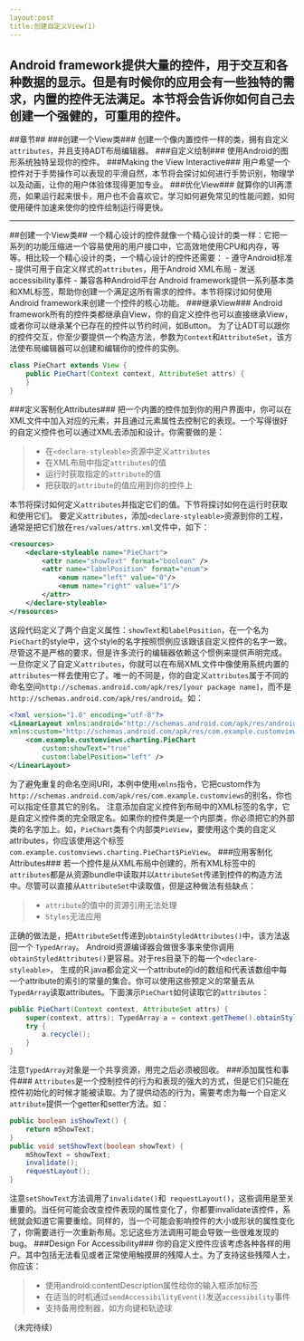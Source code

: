 ```yaml
---
layout:post
title:创建自定义View(1)
---
```

Android framework提供大量的控件，用于交互和各种数据的显示。但是有时候你的应用会有一些独特的需求，内置的控件无法满足。本节将会告诉你如何自己去创建一个强健的，可重用的控件。
--------
##章节##
###创建一个View类###
 创建一个像内置控件一样的类，拥有自定义`attributes`，并且支持ADT布局编辑器。
###自定义绘制###
使用Android的图形系统独特呈现你的控件。
###Making the View Interactive###
用户希望一个控件对于手势操作可以表现的平滑自然，本节将会探讨如何进行手势识别，物理学以及动画，让你的用户体验体现得更加专业。
###优化View###
就算你的UI再漂亮，如果运行起来很卡，用户也不会喜欢它。学习如何避免常见的性能问题，如何使用硬件加速来使你的控件绘制运行得更快。
<!--more-->

--------
##创建一个View类##
一个精心设计的控件就像一个精心设计的类一样：它把一系列的功能压缩进一个容易使用的用户接口中，它高效地使用CPU和内存，等等。相比较一个精心设计的类，一个精心设计的控件还需要： - 遵守Android标准 - 提供可用于自定义样式的`attributes`，用于Android XML布局 - 发送accessibility事件 - 兼容各种Android平台 Android framework提供一系列基本类和XML标签，帮助你创建一个满足这所有需求的控件。本节将探讨如何使用Android framework来创建一个控件的核心功能。
###继承View###
Android framework所有的控件类都继承自View，你的自定义控件也可以直接继承View，或者你可以继承某个已存在的控件以节约时间，如Button。 为了让ADT可以跟你的控件交互，你至少要提供一个构造方法，参数为`Context`和`AttributeSet`，该方法使布局编辑器可以创建和编辑你的控件的实例。
```java
class PieChart extends View {
    public PieChart(Context context, AttributeSet attrs) {
    }
} 
```
###定义客制化Attributes###
把一个内置的控件加到你的用户界面中，你可以在XML文件中加入对应的元素，并且通过元素属性去控制它的表现。一个写得很好的自定义控件也可以通过XML去添加和设计。你需要做的是：
> * 在`<declare-styleable>`资源中定义`attributes`
> * 在XML布局中指定`attributes`的值
> * 运行时获取指定的`attribute`的值
> * 把获取的`attribute`的值应用到你的控件上

本节将探讨如何定义`attributes`并指定它们的值。下节将探讨如何在运行时获取和使用它们。
要定义`attributes`，添加`<declare-styleable>`资源到你的工程，通常是把它们放在`res/values/attrs.xml`文件中，如下：
```xml
<resources>
    <declare-styleable name="PieChart">
        <attr name="showText" format="boolean" />
        <attr name="labelPosition" format="enum">
            <enum name="left" value="0"/>
            <enum name="right" value="1"/>
        </attr>
    </declare-styleable>
</resources>
```
 这段代码定义了两个自定义属性：`showText`和`labelPosition`，在一个名为`PieChart`的style中，这个style的名字按照惯例应该跟该自定义控件的名字一致。尽管这不是严格的要求，但是许多流行的编辑器依赖这个惯例来提供声明完成。
 一旦你定义了自定义`attributes`，你就可以在布局XML文件中像使用系统内置的`attributes`一样去使用它了。唯一的不同是，你的自定义`attributes`属于不同的命名空间`http://schemas.android.com/apk/res/[your package name]`，而不是`http://schemas.android.com/apk/res/android`。如： 
```xml
<?xml version="1.0" encoding="utf-8"?>
<LinearLayout xmlns:android="http://schemas.android.com/apk/res/android"
xmlns:custom="http://schemas.android.com/apk/res/com.example.customviews"> 
    <com.example.customviews.charting.PieChart
        custom:showText="true"
        custom:labelPosition="left" />
</LinearLayout> 
```
 为了避免重复的命名空间URI，本例中使用`xmlns`指令，它把custom作为`http://schemas.android.com/apk/res/com.example.customviews`的别名，你也可以指定任意其它的别名。 注意添加自定义控件到布局中的XML标签的名字，它是自定义控件类的完全限定名。如果你的控件类是一个内部类，你必须把它的外部类的名字加上。如，`PieChart`类有个内部类`PieView`，要使用这个类的自定义attributes，你应该使用这个标签`com.example.customviews.charting.PieChart$PieView`。
###应用客制化Attributes###
若一个控件是从XML布局中创建的，所有XML标签中的`attributes`都是从资源bundle中读取并以`AttributeSet`传递到控件的构造方法中。尽管可以直接从`AttributeSet`中读取值，但是这种做法有些缺点：
> - `attribute`的值中的资源引用无法处理
> - `Styles`无法应用

正确的做法是，把`AttributeSet`传递到`obtainStyledAttributes()`中，该方法返回一个 `TypedArray`。
Android资源编译器会做很多事来使你调用 `obtainStyledAttributes()`更容易。对于res目录下的每一个`<declare-styleable>`， 生成的R.java都会定义一个attribute的id的数组和代表该数组中每一个attribute的索引的常量的集合。你可以使用这些预定义的常量去从`TypedArray`读取attributes。下面演示`PieChart`如何读取它的`attributes`：
```java
public PieChart(Context context, AttributeSet attrs) {
    super(context, attrs); TypedArray a = context.getTheme().obtainStyledAttributes( attrs, R.styleable.PieChart, 0, 0);
    try {
        a.recycle();
    }
} 
```
注意`TypedArray`对象是一个共享资源，用完之后必须被回收。
###添加属性和事件###
`Attributes`是一个控制控件的行为和表现的强大的方式，但是它们只能在控件初始化的时候才能被读取。为了提供动态的行为，需要考虑为每一个自定义`attribute`提供一个getter和setter方法。如：
```java
public boolean isShowText() {
    return mShowText;
}
public void setShowText(boolean showText) {
    mShowText = showText;
    invalidate();
    requestLayout();
}
```
注意`setShowText`方法调用了`invalidate()`和` requestLayout()`，这些调用是至关重要的。当任何可能会改变控件表现的属性变化了，你都要invalidate该控件，系统就会知道它需要重绘。同样的，当一个可能会影响控件的大小或形状的属性变化了，你需要进行一次重新布局。忘记这些方法调用可能会导致一些很难发现的bug。
###Design For Accessibility###
你的自定义控件应该考虑各种各样的用户。其中包括无法看见或者正常使用触摸屏的残障人士。为了支持这些残障人士，你应该：
> - 使用android:contentDescription属性给你的输入框添加标签
> - 在适当的时机通过`sendAccessibilityEvent()`发送`accessibility`事件
> - 支持备用控制器，如方向键和轨迹球

（未完待续）
